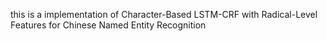this is a implementation of Character-Based LSTM-CRF with Radical-Level Features for Chinese Named Entity Recognition
